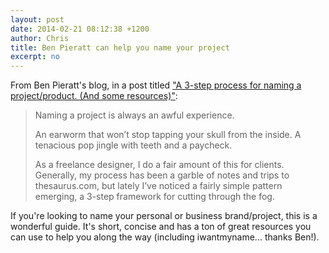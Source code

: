 ```yaml
---
layout: post
date: 2014-02-21 08:12:38 +1200
author: Chris
title: Ben Pieratt can help you name your project
excerpt: no
---
```


From Ben Pieratt's blog, in a post titled ["A 3-step process for naming a project/product. (And some resources)"](http://blog.pieratt.com/post/77293289254/a-3-step-process-for-naming-a-project-product-and):

> Naming a project is always an awful experience.
>
> An earworm that won’t stop tapping your skull from the inside. A tenacious pop jingle with teeth and a paycheck.
>
> As a freelance designer, I do a fair amount of this for clients. Generally, my process has been a garble of notes and trips to thesaurus.com, but lately I’ve noticed a fairly simple pattern emerging, a 3-step framework for cutting through the fog.

If you're looking to name your personal or business brand/project, this is a wonderful guide. It's short, concise and has a ton of great resources you can use to help you along the way (including iwantmyname... thanks Ben!).
